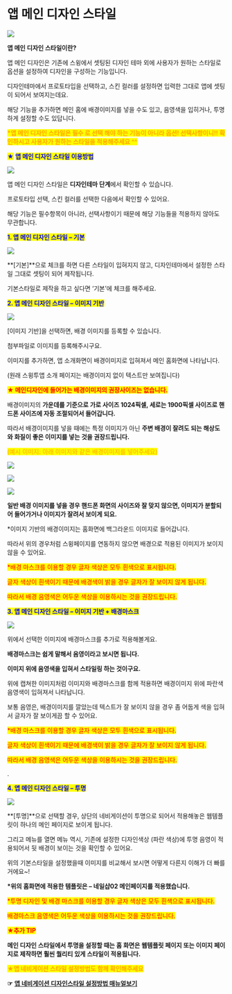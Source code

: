 # 앱 메인 디자인 스타일

![](https://wp.swing2app.co.kr/wp-content/uploads/2018/09/%EC%95%B1%EB%A9%94%EC%9D%B8%EB%94%94%EC%9E%90%EC%9D%B8%EC%8A%A4%ED%83%80%EC%9D%BC%EC%A0%9C%EB%AA%A9.png)

**앱 메인 디자인 스타일이란?**

앱 메인 디자인은 기존에 스윙에서 셋팅된 디자인 테마 외에 사용자가 원하는 스타일로 옵션을 설정하여 디자인을 구성하는 기능입니다.

디자인테마에서 프로토타입을 선택하고, 스킨 컬러를 설정하면 입력한 그대로 앱에 셋팅이 되어서 보여지는데요.

해당 기능을 추가하면 메인 홈에 배경이미지를 넣을 수도 있고, 음영색을 입히거나, 투명하게 설정할 수도 있답니다.

<mark style="color:orange;">**\*앱 메인 디자인 스타일은 필수 로 선택 해야 하는 기능이 아니라 옵션! 선택사항이니!! 확인하시고 사용자가 원하는 스타일을 적용해주세요 ^^**</mark>



<mark style="color:blue;">★</mark> <mark style="color:blue;"></mark><mark style="color:blue;">**앱 메인 디자인 스타일 이용방법**</mark>

![](https://wp.swing2app.co.kr/wp-content/uploads/2018/09/Tutorial\_ContentsTutorial\_09.png)

앱 메인 디자인 스타일은 **디자인테마 단계**에서 확인할 수 있습니다.

프로토타입 선택, 스킨 컬러를 선택한 다음에서 확인할 수 있어요.

해당 기능은 필수항목이 아니라, 선택사항이기 때문에 해당 기능들을 적용하지 않아도 무관합니다.



<mark style="color:blue;">**1. 앱 메인 디자인 스타일 – 기본**</mark>

![](https://wp.swing2app.co.kr/wp-content/uploads/2018/09/Tutorial\_ContentsTutorial\_10.png)

**\[기본]**으로 체크를 하면 다른 스타일이 입혀지지 않고, 디자인테마에서 설정한 스타일 그대로 셋팅이 되어 제작됩니다.

기본스타일로 제작을 하고 싶다면 ‘기본’에 체크를 해주세요.



<mark style="color:blue;">**2. 앱 메인 디자인 스타일 – 이미지 기반**</mark>

![](https://wp.swing2app.co.kr/wp-content/uploads/2018/09/Tutorial\_ContentsTutorial\_11.png)

\[이미지 기반]을 선택하면, 배경 이미지를 등록할 수 있습니다.

첨부파일로 이미지를 등록해주시구요.

이미지를 추가하면, 앱 소개화면이 배경이미지로 입혀져서 메인 홈화면에 나타납니다.

(원래 스윙투앱 소개 페이지는 배경이미지 없이 텍스트만 보여집니다)

<mark style="color:red;">**★ 메인디자인에 들어가는 배경이미지의 권장사이즈는 없습니다.**</mark>

배경이미지의 **가운데를 기준으로  가로 사이즈 1024픽셀, 세로는 1900픽셀 사이즈로 핸드폰 사이즈에 자동 조절되어서 들어갑니다.**

따라서 배경이미지를 넣을 때에는 특정 이미지가 아닌 **주변 배경이 잘려도 되는 해상도와 화질이 좋은 이미지를 넣는 것을 권장드립니다.**

<mark style="color:orange;">(예시 이미지: 아래 이미지와 같은 배경이미지를 넣어주세요)</mark>

![](https://wp.swing2app.co.kr/wp-content/uploads/2018/09/bank-2547356\_1920-1024x653.jpg)

![](https://wp.swing2app.co.kr/wp-content/uploads/2018/09/%ED%99%94%EC%82%B4%ED%91%9C-4.png)

![](https://wp.swing2app.co.kr/wp-content/uploads/2018/09/%EC%BA%A1%EC%B2%9822.png)

**일반 배경 이미지를 넣을 경우 핸드폰 화면의 사이즈와 잘 맞지 않으면, 이미지가 분할되어 들어가거나 이미지가 잘려서 보이게 되요.**&#x20;

\*이미지 기반의 배경이미지는 홈화면에 백그라운드 이미지로 들어갑니다.

따라서 위의 경우처럼 스윙페이지를 연동하지 않으면 배경으로 적용된 이미지가 보이지 않을 수 있어요.



<mark style="color:red;">\*배경 마스크를 이용할 경우 글자 색상은 모두 흰색으로 표시됩니다.</mark>

<mark style="color:red;">글자 색상이 흰색이기 때문에 배경색이 밝을 경우 글자가 잘 보이지 않게 됩니다.</mark>

<mark style="color:red;">따라서 배경 음영색은 어두운 색상을 이용하시는 것을 권장드립니다.</mark>&#x20;



<mark style="color:blue;">**3. 앱 메인 디자인 스타일 – 이미지 기반 + 배경마스크**</mark>

![](https://wp.swing2app.co.kr/wp-content/uploads/2018/09/Tutorial\_ContentsTutorial\_12.png)

위에서 선택한 이미지에 배경마스크를 추가로 적용해볼게요.

**배경마스크는 쉽게 말해서 음영이라고 보시면 됩니다.**

**이미지 위에 음영색을 입혀서 스타일링 하는 것이구요.**

위에 캡쳐한 이미지처럼 이미지와 배경마스크를 함께 적용하면 배경이미지 위에 파란색 음영색이 입혀져서 나타납니다.

보통 음영은, 배경이미지를 깔았는데 텍스트가 잘 보이지 않을 경우 좀 어둡게 색을 입혀서 글자가 잘 보이게끔 할 수 있어요.



<mark style="color:red;">\*배경 마스크를 이용할 경우 글자 색상은 모두 흰색으로 표시됩니다.</mark>

<mark style="color:red;">글자 색상이 흰색이기 때문에 배경색이 밝을 경우 글자가 잘 보이지 않게 됩니다.</mark>

<mark style="color:red;">따라서 배경 음영색은 어두운 색상을 이용하시는 것을 권장드립니다.</mark>&#x20;

.

<mark style="color:blue;">**4. 앱 메인 디자인 스타일 – 투명**</mark>

![](https://wp.swing2app.co.kr/wp-content/uploads/2018/09/Tutorial\_ContentsTutorial\_13.png)

**\[투명]**으로 선택할 경우, 상단의 네비게이션이 투명으로 되어서 적용해놓은 웹템플릿이 하나의 메인 페이지로 보이게 됩니다.

그리고 메뉴를 열면 메뉴 역시, 기존에 설정한 디자인색상 (파란 색상)에 투명 음영이 적용되어서 뒷 배경이 보이는 것을 확인할 수 있어요.

위의 기본스타일을 설정했을때 이미지를 비교해서 보시면 어떻게 다른지 이해가 더 빠를거에요\~!

**\*위의 홈화면에 적용한 템플릿은 – 네일샵02 메인페이지를 적용했습니다.**

<mark style="color:red;">\*투명 디자인 및 배경 마스크를 이용할 경우 글자 색상은 모두 흰색으로 표시됩니다.</mark>

<mark style="color:red;">배경마스크 음영색은 어두운 색상을 이용하시는 것을 권장드립니다.</mark>&#x20;



<mark style="color:red;">**★추가 TIP**</mark>

**메인 디자인 스타일에서 투명을 설정할 때는 홈 화면은 웹템플릿 페이지 또는 이미지 페이지로 제작하면 훨씬 퀄리티 있게 스타일이 적용됩니다.**&#x20;

<mark style="color:orange;">**★앱 네비게이션 스타일 설정방법도 함께 확인해주세요**</mark>

**☞** [**앱 네비게이션 디자인스타일 설정방법 매뉴얼보기**](navigation-styles.md)

